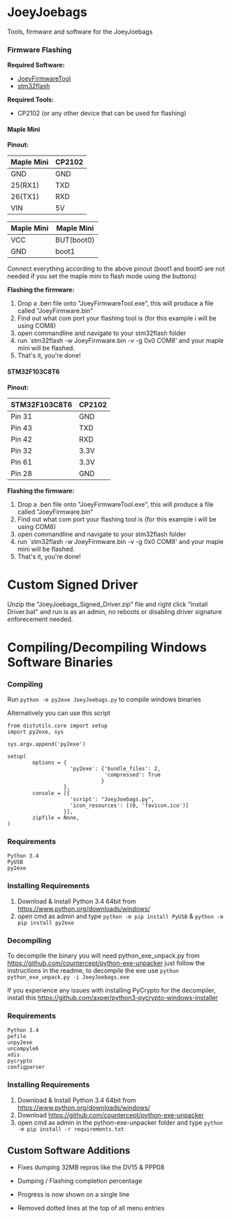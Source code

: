 # JoeyJoebags
Tools, firmware and software for the JoeyJoebags

### Firmware Flashing

**Required Software:**
- [JoeyFirmwareTool](https://github.com/HDR/JoeyJoebags/releases)
- [stm32flash](https://sourceforge.net/projects/stm32flash/)

**Required Tools:**
- CP2102 (or any other device that can be used for flashing)

#### Maple Mini

**Pinout:**

| Maple Mini | CP2102 |
|------------|------------|
| GND | GND |
| 25(RX1) | TXD |
| 26(TX1) | RXD |
| VIN | 5V |

| Maple Mini | Maple Mini |
|------------|------------|
| VCC | BUT(boot0) |
| GND | boot1 |

Connect everything according to the above pinout (boot1 and boot0 are not needed if you set the maple mini to flash mode using the buttons) 

**Flashing the firmware:**
1. Drop a .ben file onto "JoeyFirmwareTool.exe", this will produce a file called "JoeyFirmware.bin"
2. Find out what com port your flashing tool is (for this example i will be using COM8)
3. open commandline and navigate to your stm32flash folder
4. run `stm32flash -w JoeyFirmware.bin -v -g 0x0 COM8' and your maple mini will be flashed.
5. That's it, you're done!

#### STM32F103C8T6

**Pinout:**

| STM32F103C8T6 | CP2102 |
|------------|------------|
| Pin 31 | GND |
| Pin 43 | TXD |
| Pin 42 | RXD |
| Pin 32 | 3.3V |
| Pin 61 | 3.3V |
| Pin 28 | GND |

**Flashing the firmware:**
1. Drop a .ben file onto "JoeyFirmwareTool.exe", this will produce a file called "JoeyFirmware.bin"
2. Find out what com port your flashing tool is (for this example i will be using COM8)
3. open commandline and navigate to your stm32flash folder
4. run `stm32flash -w JoeyFirmware.bin -v -g 0x0 COM8' and your maple mini will be flashed.
5. That's it, you're done!

# Custom Signed Driver

Unzip the "JoeyJoebags_Signed_Driver.zip" file and right click "Install Driver.bat" and run is as an admin, no reboots or disabling driver signature enforecement needed.

# Compiling/Decompiling Windows Software Binaries

### Compiling
Run ```python -m py2exe JoeyJoebags.py``` to compile windows binaries

Alternatively you can use this script
```
from distutils.core import setup
import py2exe, sys

sys.argv.append('py2exe')

setup(
        options = {
                    'py2exe': {'bundle_files': 2,
                               'compressed': True
                              }
                  },
        console = [{
                    'script': "JoeyJoebags.py",
					'icon_resources': [(0, 'favicon.ico')]
                  }],
        zipfile = None,
)
```

### Requirements
```
Python 3.4
PyUSB
py2exe
```

### Installing Requirements
1. Download & Install Python 3.4 64bit from https://www.python.org/downloads/windows/
2. open cmd as admin and type ```python -m pip install PyUSB``` & ```python -m pip install py2exe```

### Decompiling
To decompile the binary you will need python_exe_unpack.py from https://github.com/countercept/python-exe-unpacker just follow the instructions in the readme, to decompile the exe use ```python python_exe_unpack.py -i JoeyJoebags.exe```

If you experience any issues with installing PyCrypto for the decompiler, install this https://github.com/axper/python3-pycrypto-windows-installer

### Requirements
```
Python 3.4
pefile
unpy2exe
uncompyle6
xdis
pycrypto
configparser
```

### Installing Requirements
1. Download & Install Python 3.4 64bit from https://www.python.org/downloads/windows/
2. Download https://github.com/countercept/python-exe-unpacker
3. open cmd as admin in the python-exe-unpacker folder and type ```python -m pip install -r requirements.txt```

## Custom Software Additions

- Fixes dumping 32MB repros like the DV15 & PPP08

- Dumping / Flashing completion percentage

- Progress is now shown on a single line

- Removed dotted lines at the top of all menu entries
